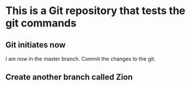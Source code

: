 # This is a Git repository that tests the git commands 

## Git initiates now 

I am now in the master branch. Commit the changes to the git. 

## Create another branch called Zion 
